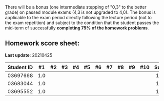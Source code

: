 There will be a bonus (one intermediate stepping of "0,3" to the better grade) on passed module exams (4,3 is not upgraded to 4,0). The bonus is applicable to the exam period directly following the lecture period (not to the exam repetition) and subject to the condition that the student passes the mid-term of successfully **completing 75% of the homework problems**.


## Homework score sheet:

**Last update**: 20210425

| Student ID | #1 | #2 | #3 | #4 | #5 | #6 | #7 | #8 | #9 |#10 |Sum |
| ---------- |:--:|:--:|:--:|:--:|:--:|:--:|:--:|:--:|:--:|:--:|:--:|
| 03697668   |1.0 |    |    |    |    |    |    |    |    |    |1.0 |
| 03683044   |1.0 |    |    |    |    |    |    |    |    |    |1.0 |
| 03695552   |1.0 |    |    |    |    |    |    |    |    |    |1.0 |
